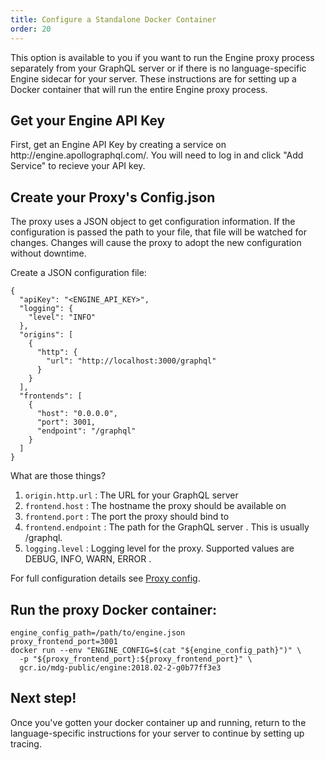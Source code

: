 ```yaml
---
title: Configure a Standalone Docker Container
order: 20
---
```


This option is available to you if you want to run the Engine proxy process separately from your GraphQL server or if there is no language-specific Engine sidecar for your server. These instructions are for setting up a Docker container that will run the entire Engine proxy process.

<h2 id="get-api-key" title="Get your API Key">Get your Engine API Key</h2>
First, get an Engine API Key by creating a service on http://engine.apollographql.com/. You will need to log in and click "Add Service" to recieve your API key.

<h2 id="create-config-json" title="Create your Config.json">Create your Proxy's Config.json</h2>
The proxy uses a JSON object to get configuration information. If the configuration is passed the path to your file, that file will be watched for changes. Changes will cause the proxy to adopt the new configuration without downtime.

Create a JSON configuration file:

```
{
  "apiKey": "<ENGINE_API_KEY>",
  "logging": {
    "level": "INFO"
  },
  "origins": [
    {
      "http": {
        "url": "http://localhost:3000/graphql"
      }
    }
  ],
  "frontends": [
    {
      "host": "0.0.0.0",
      "port": 3001,
      "endpoint": "/graphql"
    }
  ]
}
```

What are those things?
1. `origin.http.url` : The URL for your GraphQL server
2. `frontend.host` : The hostname the proxy should be available on
3. `frontend.port` : The port the proxy should bind to
4. `frontend.endpoint` : The path for the GraphQL server . This is usually /graphql.
5. `logging.level` : Logging level for the proxy. Supported values are DEBUG, INFO, WARN, ERROR .

For full configuration details see [Proxy config](proto-doc.html).

<h2 id="run-the-proxy" title="Run the Proxy">Run the proxy Docker container:</h2>

```
engine_config_path=/path/to/engine.json
proxy_frontend_port=3001
docker run --env "ENGINE_CONFIG=$(cat "${engine_config_path}")" \
  -p "${proxy_frontend_port}:${proxy_frontend_port}" \
  gcr.io/mdg-public/engine:2018.02-2-g0b77ff3e3
```


<h2 id="view-metrics-in-engine" title="View Metrics in Engine">Next step!</h2>
Once you've gotten your docker container up and running, return to the language-specific instructions for your server to continue by setting up tracing.
